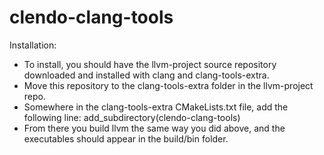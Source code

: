 # clendo-clang-tools

Installation:
- To install, you should have the llvm-project source repository downloaded and installed with clang and clang-tools-extra.
- Move this repository to the clang-tools-extra folder in the llvm-project repo.
- Somewhere in the clang-tools-extra CMakeLists.txt file, add the following line:
    add_subdirectory(clendo-clang-tools)
- From there you build llvm the same way you did above, and the executables should appear in the build/bin folder.
